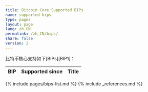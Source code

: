```yaml
---
title: Bitcoin Core Supported BIPs
name: supported-bips
type: pages
layout: page
lang: zh_CN
permalink: /zh_CN/bips/
share: false
version: 2
---
```

比特币核心支持如下[BIPs][BIP1]：

| BIP |Supported since| Title |
|-----|---------------|-------|
{% include pages/bips-list.md %}
{% include _references.md %}
